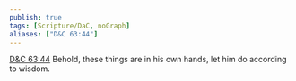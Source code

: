 ```yaml
---
publish: true
tags: [Scripture/DaC, noGraph]
aliases: ["D&C 63:44"]
---
```

[D&C 63:44](https://churchofjesuschrist.org/study/scriptures/dc-testament/dc/63?lang=eng&id=p44#p44) Behold, these things are in his own hands, let him do according to wisdom.
